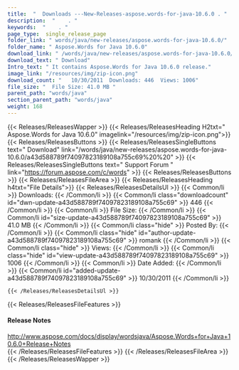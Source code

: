 ```yaml
---
title:  "  Downloads ---New-Releases-aspose.words-for-java-10.6.0 . " 
description:  "    . " 
keywords:  "    . " 
page_type:  single_release_page
folder_link: " words/java/new-releases/aspose.words-for-java-10.6.0/"
folder_name: " Aspose.Words for Java 10.6.0"
download_link: " /words/java/new-releases/aspose.words-for-java-10.6.0/a43d588789f74097823189108a755c69"
download_text: " Download"
Intro_text: " It contains Aspose.Words for Java 10.6.0 release."
image_link: "/resources/img/zip-icon.png"
download_count: "   10/30/2011  Downloads: 446  Views: 1006"
file_size: "  File Size: 41.0 MB "
parent_path: "words/java"
section_parent_path: "words/java"
weight: 168 
---
```


{{< Releases/ReleasesWapper >}}
  {{< Releases/ReleasesHeading H2txt=" Aspose.Words for Java 10.6.0" imagelink="/resources/img/zip-icon.png">}}
  {{< Releases/ReleasesButtons >}}
    {{< Releases/ReleasesSingleButtons text=" Download" link="/words/java/new-releases/aspose.words-for-java-10.6.0/a43d588789f74097823189108a755c69%20%20" >}}
    {{< Releases/ReleasesSingleButtons text=" Support Forum " link="https://forum.aspose.com/c/words" >}}
  {{< Releases/ReleasesButtons >}}
  {{< Releases/ReleasesFileArea >}}
    {{< Releases/ReleasesHeading h4txt="File Details">}}
    {{< Releases/ReleasesDetailsUl >}}
            {{< Common/li  >}} Downloads: {{< /Common/li >}} 
      {{< Common/li class="downloadcount" id="dwn-update-a43d588789f74097823189108a755c69" >}} 446 {{< /Common/li >}} 
      {{< Common/li  >}} File Size: {{< /Common/li >}} 
      {{< Common/li id="size-update-a43d588789f74097823189108a755c69" >}} 41.0 MB {{< /Common/li >}} 
      {{< Common/li  class="hide" >}} Posted By: {{< /Common/li >}} 
      {{< Common/li class="hide" id="author-update-a43d588789f74097823189108a755c69" >}} romank {{< /Common/li >}} 
      {{< Common/li class="hide"  >}} Views: {{< /Common/li >}} 
      {{< Common/li class="hide" id="view-update-a43d588789f74097823189108a755c69" >}} 1006 {{< /Common/li >}} 
      {{< Common/li  >}} Date Added: {{< /Common/li >}} 
      {{< Common/li id="added-update-a43d588789f74097823189108a755c69" >}} 10/30/2011 {{< /Common/li >}} 

    {{< /Releases/ReleasesDetailsUl >}}

  {{< Releases/ReleasesFileFeatures >}}
      <h4>Release Notes</h4><div><a href="http://www.aspose.com/docs/display/wordsjava/Aspose.Words+for+Java+10.6.0+Release+Notes">http://www.aspose.com/docs/display/wordsjava/Aspose.Words+for+Java+10.6.0+Release+Notes</a></div>
  {{< /Releases/ReleasesFileFeatures >}}
 {{< /Releases/ReleasesFileArea >}}
{{< /Releases/ReleasesWapper >}}


